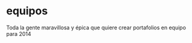 equipos
=======

Toda la gente maravillosa y épica que quiere crear portafolios en equipo para 2014
